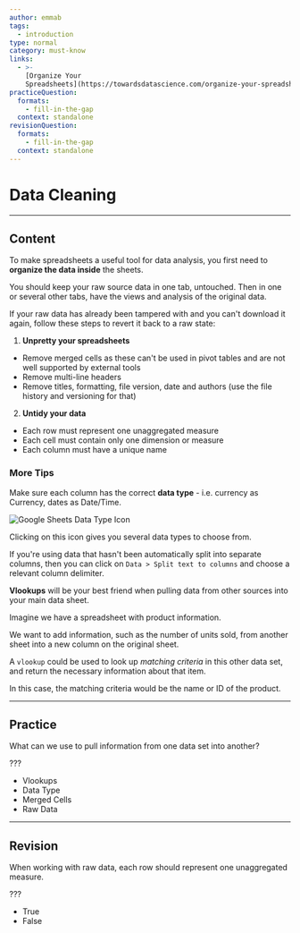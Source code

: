 ```yaml
---
author: emmab
tags:
  - introduction
type: normal
category: must-know
links:
  - >-
    [Organize Your
    Spreadsheets](https://towardsdatascience.com/organize-your-spreadsheets-for-data-analysis-and-visualization-b1985a31523a){website}
practiceQuestion:
  formats:
    - fill-in-the-gap
  context: standalone
revisionQuestion:
  formats:
    - fill-in-the-gap
  context: standalone
---
```


# Data Cleaning


---

## Content

To make spreadsheets a useful tool for data analysis, you first need to **organize the data inside** the sheets.

You should keep your raw source data in one tab, untouched. Then in one or several other tabs, have the views and analysis of the original data.

If your raw data has already been tampered with and you can't download it again, follow these steps to revert it back to a raw state:

1. **Unpretty your spreadsheets**

- Remove merged cells as these can't be used in pivot tables and are not well supported by external tools
- Remove multi-line headers
- Remove titles, formatting, file version, date and authors (use the file history and versioning for that)

2. **Untidy your data**

- Each row must represent one unaggregated measure
- Each cell must contain only one dimension or measure
- Each column must have a unique name

### More Tips

Make sure each column has the correct **data type** - i.e. currency as Currency, dates as Date/Time.

![Google Sheets Data Type Icon](https://img.enkipro.com/69da577cfba049dce0ac0f10f60d9b5a.png)

Clicking on this icon gives you several data types to choose from.

If you're using data that hasn't been automatically split into separate columns, then you can click on `Data > Split text to columns` and choose a relevant column delimiter.

**Vlookups** will be your best friend when pulling data from other sources into your main data sheet. 

Imagine we have a spreadsheet with product information.

We want to add information, such as the number of units sold, from another sheet into a new column on the original sheet. 

A `vlookup` could be used to look up *matching criteria* in this other data set, and return the necessary information about that item.

In this case, the matching criteria would be the name or ID of the product.


---

## Practice

What can we use to pull information from one data set into another?

???

- Vlookups
- Data Type
- Merged Cells
- Raw Data


---

## Revision

When working with raw data, each row should represent one unaggregated measure.

???

- True
- False
